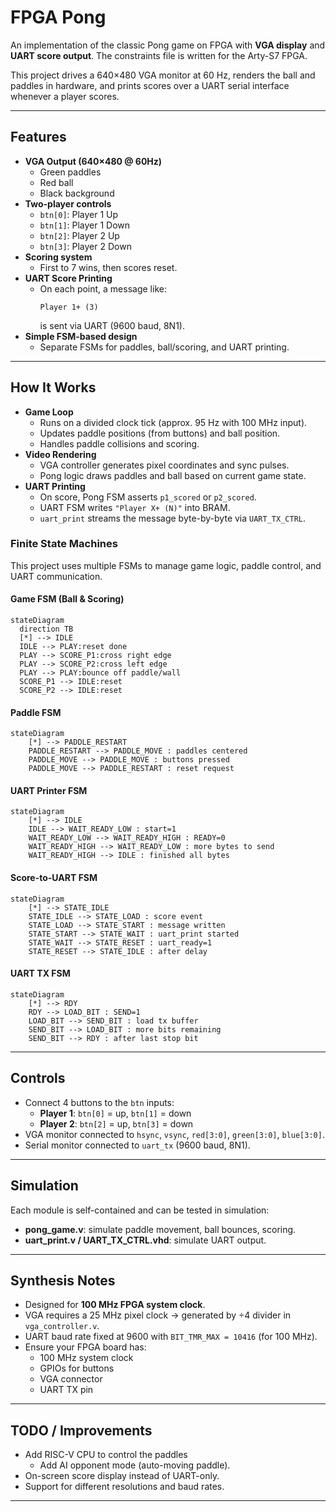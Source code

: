 
# FPGA Pong

An implementation of the classic Pong game on FPGA with **VGA display** and **UART score output**. The constraints file is written for the Arty-S7 FPGA.

This project drives a 640×480 VGA monitor at 60 Hz, renders the ball and paddles in hardware, and prints scores over a UART serial interface whenever a player scores.

---

## Features

- **VGA Output (640×480 @ 60Hz)**
  - Green paddles
  - Red ball
  - Black background
- **Two-player controls**
  - `btn[0]`: Player 1 Up
  - `btn[1]`: Player 1 Down
  - `btn[2]`: Player 2 Up
  - `btn[3]`: Player 2 Down
- **Scoring system**
  - First to 7 wins, then scores reset.
- **UART Score Printing**
  - On each point, a message like:
    ```
    Player 1+ (3)
    ```
    is sent via UART (9600 baud, 8N1).
- **Simple FSM-based design**
  - Separate FSMs for paddles, ball/scoring, and UART printing.

---

## How It Works

- **Game Loop**
  - Runs on a divided clock tick (approx. 95 Hz with 100 MHz input).
  - Updates paddle positions (from buttons) and ball position.
  - Handles paddle collisions and scoring.
- **Video Rendering**
  - VGA controller generates pixel coordinates and sync pulses.
  - Pong logic draws paddles and ball based on current game state.
- **UART Printing**
  - On score, Pong FSM asserts `p1_scored` or `p2_scored`.
  - UART FSM writes `"Player X+ (N)"` into BRAM.
  - `uart_print` streams the message byte-by-byte via `UART_TX_CTRL`.

### Finite State Machines

This project uses multiple FSMs to manage game logic, paddle control, and UART communication.  

#### Game FSM (Ball & Scoring)

```mermaid
stateDiagram
  direction TB
  [*] --> IDLE
  IDLE --> PLAY:reset done
  PLAY --> SCORE_P1:cross right edge
  PLAY --> SCORE_P2:cross left edge
  PLAY --> PLAY:bounce off paddle/wall
  SCORE_P1 --> IDLE:reset
  SCORE_P2 --> IDLE:reset
```

#### Paddle FSM

```mermaid
stateDiagram
    [*] --> PADDLE_RESTART
    PADDLE_RESTART --> PADDLE_MOVE : paddles centered
    PADDLE_MOVE --> PADDLE_MOVE : buttons pressed
    PADDLE_MOVE --> PADDLE_RESTART : reset request

```

#### UART Printer FSM

```mermaid
stateDiagram
    [*] --> IDLE
    IDLE --> WAIT_READY_LOW : start=1
    WAIT_READY_LOW --> WAIT_READY_HIGH : READY=0
    WAIT_READY_HIGH --> WAIT_READY_LOW : more bytes to send
    WAIT_READY_HIGH --> IDLE : finished all bytes
```

#### Score-to-UART FSM

```mermaid
stateDiagram
    [*] --> STATE_IDLE
    STATE_IDLE --> STATE_LOAD : score event
    STATE_LOAD --> STATE_START : message written
    STATE_START --> STATE_WAIT : uart_print started
    STATE_WAIT --> STATE_RESET : uart_ready=1
    STATE_RESET --> STATE_IDLE : after delay
```

#### UART TX FSM

```mermaid
stateDiagram
    [*] --> RDY
    RDY --> LOAD_BIT : SEND=1
    LOAD_BIT --> SEND_BIT : load tx buffer
    SEND_BIT --> LOAD_BIT : more bits remaining
    SEND_BIT --> RDY : after last stop bit

```

---

## Controls

- Connect 4 buttons to the `btn` inputs:
  - **Player 1**: `btn[0]` = up, `btn[1]` = down
  - **Player 2**: `btn[2]` = up, `btn[3]` = down
- VGA monitor connected to `hsync`, `vsync`, `red[3:0]`, `green[3:0]`, `blue[3:0]`.
- Serial monitor connected to `uart_tx` (9600 baud, 8N1).

---

## Simulation

Each module is self-contained and can be tested in simulation:
- **pong_game.v**: simulate paddle movement, ball bounces, scoring.
- **uart_print.v / UART_TX_CTRL.vhd**: simulate UART output.

---

## Synthesis Notes

- Designed for **100 MHz FPGA system clock**.
- VGA requires a 25 MHz pixel clock → generated by ÷4 divider in `vga_controller.v`.
- UART baud rate fixed at 9600 with `BIT_TMR_MAX = 10416` (for 100 MHz).
- Ensure your FPGA board has:
  - 100 MHz system clock
  - GPIOs for buttons
  - VGA connector
  - UART TX pin

---

## TODO / Improvements

- Add RISC-V CPU to control the paddles
  - Add AI opponent mode (auto-moving paddle).
- On-screen score display instead of UART-only.
- Support for different resolutions and baud rates.

---
